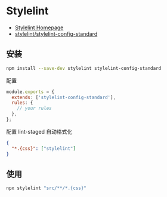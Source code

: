 # Stylelint

- [Stylelint Homepage](https://stylelint.io/)
- [stylelint/stylelint-config-standard](https://github.com/stylelint/stylelint-config-standard)

## 安装

```bash npm2yarn
npm install --save-dev stylelint stylelint-config-standard
```

配置

```js title='.stylelintrc.js'
module.exports = {
  extends: ['stylelint-config-standard'],
  rules: {
    // your rules
  },
};
```

配置 lint-staged 自动格式化

```json title='.lintstagedrc.json'
{
  "*.{css}": ["stylelint"]
}
```

## 使用

```bash
npx stylelint "src/**/*.{css}"
```
